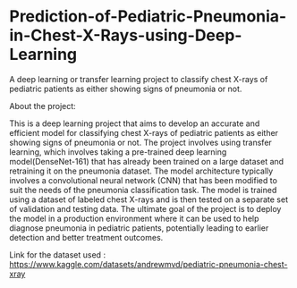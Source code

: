 # Prediction-of-Pediatric-Pneumonia-in-Chest-X-Rays-using-Deep-Learning
A deep learning or transfer learning project to classify chest X-rays of pediatric patients as either showing signs of pneumonia or not.

About the project:

This is a deep learning project that aims to develop an accurate and efficient model for classifying chest X-rays of pediatric patients as either showing signs of pneumonia or not. The project involves using transfer learning, which involves taking a pre-trained deep learning model(DenseNet-161) that has already been trained on a large dataset and retraining it on the pneumonia dataset. The model architecture typically involves a convolutional neural network (CNN) that has been modified to suit the needs of the pneumonia classification task. The model is trained using a dataset of labeled chest X-rays and is then tested on a separate set of validation and testing data. The ultimate goal of the project is to deploy the model in a production environment where it can be used to help diagnose pneumonia in pediatric patients, potentially leading to earlier detection and better treatment outcomes.

Link for the dataset used : https://www.kaggle.com/datasets/andrewmvd/pediatric-pneumonia-chest-xray
